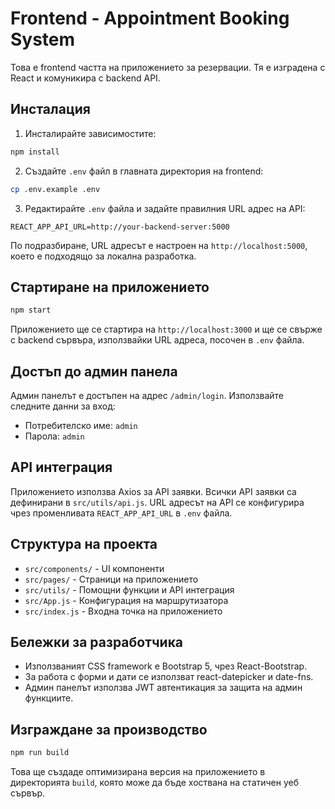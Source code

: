 # Frontend - Appointment Booking System

Това е frontend частта на приложението за резервации. Тя е изградена с React и комуникира с backend API.

## Инсталация

1. Инсталирайте зависимостите:

```bash
npm install
```

2. Създайте `.env` файл в главната директория на frontend:

```bash
cp .env.example .env
```

3. Редактирайте `.env` файла и задайте правилния URL адрес на API:

```
REACT_APP_API_URL=http://your-backend-server:5000
```

По подразбиране, URL адресът е настроен на `http://localhost:5000`, което е подходящо за локална разработка.

## Стартиране на приложението

```bash
npm start
```

Приложението ще се стартира на `http://localhost:3000` и ще се свърже с backend сървъра, използвайки URL адреса, посочен в `.env` файла.

## Достъп до админ панела

Админ панелът е достъпен на адрес `/admin/login`. Използвайте следните данни за вход:

- Потребителско име: `admin`
- Парола: `admin`

## API интеграция

Приложението използва Axios за API заявки. Всички API заявки са дефинирани в `src/utils/api.js`. URL адресът на API се конфигурира чрез променливата `REACT_APP_API_URL` в `.env` файла.

## Структура на проекта

- `src/components/` - UI компоненти
- `src/pages/` - Страници на приложението
- `src/utils/` - Помощни функции и API интеграция
- `src/App.js` - Конфигурация на маршрутизатора
- `src/index.js` - Входна точка на приложението

## Бележки за разработчика

- Използваният CSS framework е Bootstrap 5, чрез React-Bootstrap.
- За работа с форми и дати се използват react-datepicker и date-fns.
- Админ панелът използва JWT автентикация за защита на админ функциите.

## Изграждане за производство

```bash
npm run build
```

Това ще създаде оптимизирана версия на приложението в директорията `build`, която може да бъде хоствана на статичен уеб сървър. 